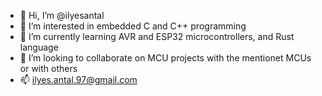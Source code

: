 - 👋 Hi, I’m @ilyesantal
- 👀 I’m interested in embedded C and C++ programming
- 🌱 I’m currently learning AVR and ESP32 microcontrollers, and Rust language
- 💞️ I’m looking to collaborate on MCU projects with the mentionet MCUs or with others
- 📫 ilyes.antal.97@gmail.com

<!---
ilyesantal/ilyesantal is a ✨ special ✨ repository because its `README.md` (this file) appears on your GitHub profile.
You can click the Preview link to take a look at your changes.
--->
